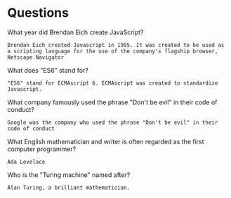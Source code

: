 # Questions

What year did Brendan Eich create JavaScript?

```
Brendan Eich created Javascript in 1995. It was created to be used as a scripting language for the use of the company's flagship browser, Netscape Navigator
```

What does "ES6" stand for?

```
"ES6" stand for ECMAscript 6. ECMAscript was created to standardize Javascript.
```

What company famously used the phrase "Don't be evil" in their code of conduct?

```
Google was the company who used the phrase "Don't be evil" in their code of conduct 
```

What English mathematician and writer is often regarded as the first computer programmer?

```
Ada Lovelace
```

Who is the "Turing machine" named after?

```
Alan Turing, a brilliant mathematician.
```
